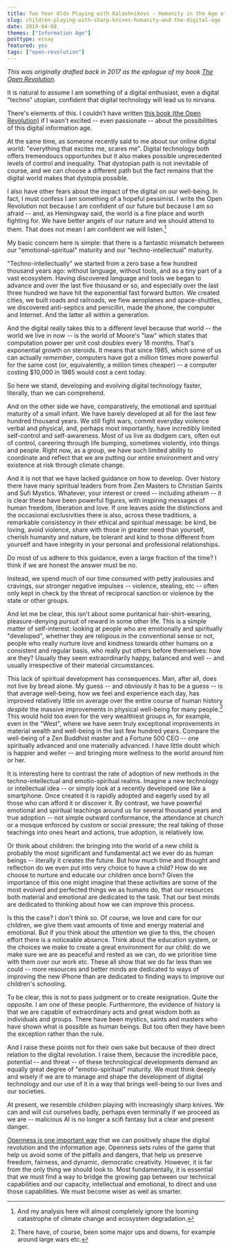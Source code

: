 ```yaml
---
title: Two Year Olds Playing with Kalashnikovs - Humanity in the Age of AI
slug: children-playing-with-sharp-knives-humanity-and-the-digital-age
date: 2019-04-08
themes: ["Information Age"]
posttype: essay
featured: yes
tags: ["open-revolution"]
---
```


*This was originally drafted back in 2017 as the epilogue of my book [The Open Revolution][or].*

It is natural to assume I am something of a digital enthusiast, even a digital "techno" utopian, confident that digital technology will lead us to nirvana.

There's elements of this. I couldn't have written [this book (the Open Revolution)][or] if I wasn't excited -- even passionate -- about the possibilities of this digital information age.

[or]: https://openrevolution.net/

At the same time, as someone recently said to me about our online digital world: "everything that excites me, scares me". Digital technology both offers tremendoucs opportunites but it also makes possible unprecedented levels of control and inequality. That dystopian path is not inevitable of course, and we can choose a different path but the fact remains that the digital world makes that dystopia possible.

I also have other fears about the impact of the digital on our well-being. In fact, I must confess I am something of a hopeful pessimist. I write the Open Revolution not because I am confident of our future but because I am so afraid -- and, as Hemingway said, the world is a fine place and worth fighting for. We have better angels of our nature and we should attend to them. That does not mean I am confident we will listen.[^climate]

[^climate]: And my analysis here will almost completely ignore the looming catastrophe of climate change and ecosystem degradation.

My basic concern here is simple: that there is a fantastic mismatch between our "emotional-spiritual" maturity and our "techno-intellectual" maturity.

"Techno-intellectually" we started from a zero base a few hundred thousand years ago: without language, without tools, and as a tiny part of a vast ecosystem. Having discovered language and tools we began to advance and over the last five thousand or so, and especially over the last three hundred we have hit the exponential fast forward button. We created cities, we built roads and railroads, we flew aeroplanes and space-shuttles, we discovered anti-septics and penicillin, made the phone, the computer and Internet. And the latter all within a generation.

And the digital really takes this to a different level because that world -- the world we live in now -- is the world of Moore's "law" which states that computation power per unit cost *doubles* every 18 months. That's exponential growth on steroids. It means that since 1985, which some of us can actually *remember*, computers have got a *million* times more powerful for the same cost (or, equivalently, a million times cheaper) -- a computer costing $10,000 in 1985 would cost a cent today.

So here we stand, developing and evolving digital technology faster, literally, than we can comprehend.

And on the other side we have, comparatively, the emotional and spiritual maturity of a small infant. We have barely developed at all for the last few hundred thousand years. We still fight wars, commit everyday violence verbal and physical, and, perhaps most importantly, have incredibly limited self-control and self-awareness. Most of us live as dodgem cars, often out of control, careering through life bumping, sometimes violently, into things and people. Right now, as a group, we have such limited ability to coordinate and reflect that we are putting our entire environment and very existence at risk through climate change.

And it is not that we have lacked guidance on how to develop. Over history there have many spiritual leaders from from Zen Masters to Christian Saints and Sufi Mystics. Whatever, your interest or creed -- including atheism -- it is clear these have been powerful figures, with inspiring messages of human freedom, liberation and love. If one leaves aside the distinctions and the occasional exclusivities there is also, across these traditions, a remarkable consistency in their ethical and spiritual message: be kind, be loving, avoid violence, share with those in greater need than yourself, cherish humanity and nature, be tolerant and kind to those different from yourself and have integrity in your personal and professional relationships.

Do most of us adhere to this guidance, even a large fraction of the time? I think if we are honest the answer must be no.

Instead, we spend much of our time consumed with petty jealousies and cravings, our stronger negative impulses -- violence, stealing, etc -- often only kept in check by the threat of reciprocal sanction or violence by the state or other groups.

And let me be clear, this isn't about some puritanical hair-shirt-wearing, pleasure-denying pursuit of reward in some other life. This is a simple matter of self-interest: looking at people who are emotionally and spiritually "developed", whether they are religious in the conventional sense or not, people who really nurture love and kindness towards other humans on a consistent and regular basis, who really put others before themselves: how are they? Usually they seem extraordinarily happy, balanced and well -- and usually irrespective of their material circumstances.

This lack of spiritual development has consequences. Man, after all, does not live by bread alone. My guess -- and obviously it has to be a guess -- is that average well-being, how we feel and experience each day, has improved relatively little on average over the entire course of human history *despite* the massive improvements in physical well-being for many people.[^smoothing] This would hold too even for the very wealthiest groups in, for example, even in the "West", where we have seen truly exceptional improvements in material wealth and well-being in the last few hundred years. Compare the well-being of a Zen Buddhist master and a Fortune 500 CEO -- one spiritually advanced and one materially advanced. I have little doubt which is happier and weller -- and bringing more wellness to the world around him or her.

[^smoothing]: There have, of course, been some major ups and downs, for example around large wars etc.

It is interesting here to contrast the rate of adoption of new methods in the techno-intellectual and emotio-spiritual realms. Imagine a new technology or intellectual idea -- or simply look at a recently developed one like a smartphone. Once created it is rapidly adopted and eagerly used by all those who can afford it or discover it. By contrast, we have powerful emotional and spiritual teachings around us for several thousand years and true adoption -- not simple outward conformance, the attendance at church or a mosque enforced by custom or social pressure; the real taking of those teachings into ones heart and actions, true adoption, is relatively low.

Or think about children: the bringing into the world of a new child is probably the most significant and fundamental act we ever do as human beings -- literally it creates the future. But how much time and thought and reflection do we even put into very choice to have a child? How do we choose to nurture and educate our children once born? Given the importance of this one might imagine that these activities are some of the most evolved and perfected things we as humans do, that our resources both material and emotional are dedicated to the task. That our best minds are dedicated to thinking about how we can improve this process.

Is this the case? I don't think so. Of course, we love and care for our children, we give them vast amounts of time and energy material and emotional. But if you think about the *attention* we give to this, the chosen  effort there is a noticeable absence. Think about the education system, or the choices we make to create a great environment for our child: do we make sure we are as peaceful and rested as we can, do we prioritise time with them over our work etc. These all show that we do far less than we could -- more resources and better minds are dedicated to ways of improving the new iPhone than are dedicated to finding ways to improve our children's schooling.

To be clear, this is not to pass judgment or to create resignation. Quite the opposite. I am one of these people. Furthermore, the evidence of history is that we are capable of extraordinary acts and great wisdom both as individuals and groups. There have been mystics, saints and masters who have shown what is possible as human beings. But too often they have been the exception rather than the rule.

And I raise these points not for their own sake but because of their direct relation to the digital revolution. I raise them, because the incredible pace, potential -- and threat -- of these technological developments demand an equally great degree of "emotio-spiritual" maturity. We must think deeply and wisely if we are to manage and shape the development of digital technology and our use of it in a way that brings well-being to our lives and our societies. 

At present, we resemble children playing with increasingly sharp knives. We can and will cut ourselves badly, perhaps even terminally if we proceed as we are -- malicious AI is no longer a scifi fantasy but a clear and present danger.

[Openness is one important way][or] that we can positively shape the digital revolution and the information age. Openness sets rules of the game that help us avoid some of the pitfalls and dangers, that help us preserve freedom, fairness, and dynamic, democratic creativity. However, it is far from the only thing we should look to. Most fundamentally, it is essential that we must find a way to bridge the growing gap between our technical capabilities and our capacity, intellectual and emotional, to direct and use those capabilities. We must become wiser as well as smarter.

